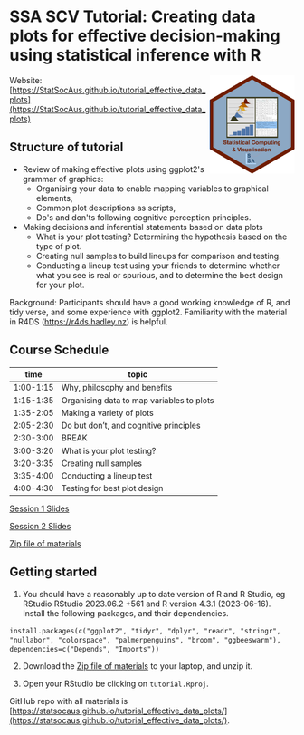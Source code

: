 # SSA SCV Tutorial: Creating data plots for effective decision-making using statistical inference with R 

<img src="SCV3.png" align="right" width="150" />

Website: [https://StatSocAus.github.io/tutorial_effective_data_plots](https://StatSocAus.github.io/tutorial_effective_data_plots)

## Structure of tutorial

- Review of making effective plots using ggplot2's grammar of graphics:
    - Organising your data to enable mapping variables to graphical elements, 
    - Common plot descriptions as scripts,
    - Do's and don'ts following cognitive perception principles.
- Making decisions and inferential statements based on data plots
    - What is your plot testing? Determining the hypothesis based on the type of plot.
    - Creating null samples to build lineups for comparison and testing.
    - Conducting a lineup test using your friends to determine whether what you see is real or spurious, and to determine the best design for your plot.

Background: Participants should have a good working knowledge of R, and tidy verse, and some experience with ggplot2. Familiarity with the material in R4DS (https://r4ds.hadley.nz) is helpful.

## Course Schedule

| time | topic |
|------|-------|
|1:00-1:15|	Why, philosophy and benefits|
|1:15-1:35|	Organising data to map variables to plots|
|1:35-2:05|	Making a variety of plots|
|2:05-2:30|	Do but don’t, and cognitive principles|
|2:30-3:00|	BREAK|
|3:00-3:20|	What is your plot testing?|
|3:20-3:35|	Creating null samples|
|3:35-4:00|	Conducting a lineup test|
|4:00-4:30|	Testing for best plot design|

[Session 1 Slides]()

[Session 2 Slides]()

[Zip file of materials]()

## Getting started

1. You should have a reasonably up to date version of R and R Studio, eg RStudio RStudio 2023.06.2 +561 and R version 4.3.1 (2023-06-16). Install the following packages, and their dependencies.

```
install.packages(c("ggplot2", "tidyr", "dplyr", "readr", "stringr", "nullabor", "colorspace", "palmerpenguins", "broom", "ggbeeswarm"), dependencies=c("Depends", "Imports"))
```

2. Download the [Zip file of materials]() to your laptop, and unzip it. 

3. Open your RStudio be clicking on `tutorial.Rproj`. 

GitHub repo with all materials is 
[https://statsocaus.github.io/tutorial_effective_data_plots/](https://statsocaus.github.io/tutorial_effective_data_plots/).
